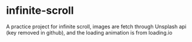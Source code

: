 # infinite-scroll

A practice project for infinite scroll, images are fetch through Unsplash api (key removed in github), and the loading animation is from loading.io